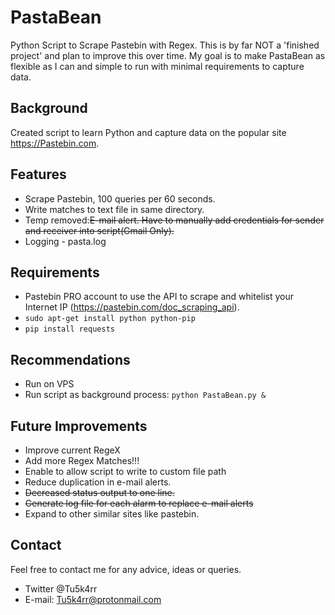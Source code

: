 # PastaBean
Python Script to Scrape Pastebin with Regex. This is by far  NOT a 'finished project' and plan to improve this over time.
My goal is to make PastaBean as flexible as I can and simple to run with minimal requirements to capture data.

## Background
Created script to learn Python and capture data on the popular site https://Pastebin.com.

## Features
- Scrape Pastebin, 100 queries per 60 seconds.
- Write matches to text file in same directory.
- Temp removed:~~E-mail alert. Have to manually add credentials for sender and receiver  into script(Gmail Only).~~
- Logging  - pasta.log

## Requirements
- Pastebin PRO account to use the API to scrape and whitelist your Internet IP (https://pastebin.com/doc_scraping_api).
- `sudo apt-get install python python-pip`
- `pip install requests`

## Recommendations
- Run on VPS 
- Run script as background process: `python PastaBean.py &`

## Future Improvements 
- Improve current RegeX
- Add more Regex Matches!!!
- Enable to allow script to write to custom file path
- Reduce duplication in e-mail alerts.
- ~~Decreased status output to one line.~~
- ~~Generate log file for each alarm to replace e-mail alerts~~
- Expand to other similar sites like pastebin.


## Contact
Feel free to contact me for any advice, ideas or queries.
- Twitter @Tu5k4rr
- E-mail: Tu5k4rr@protonmail.com


